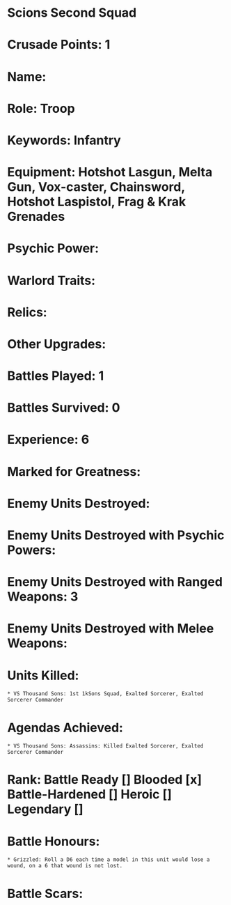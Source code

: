 # Scions Second Squad
# Crusade Points: 1

# Name: 
# Role: Troop
# Keywords: Infantry
# Equipment: Hotshot Lasgun, Melta Gun, Vox-caster, Chainsword, Hotshot Laspistol, Frag & Krak Grenades
# Psychic Power:
# Warlord Traits:
# Relics:
# Other Upgrades:

# Battles Played: 1
# Battles Survived: 0
# Experience: 6
# Marked for Greatness:
# Enemy Units Destroyed:  
# Enemy Units Destroyed with Psychic Powers:  
# Enemy Units Destroyed with Ranged Weapons: 3 
# Enemy Units Destroyed with Melee Weapons:  
# Units Killed: 
    * VS Thousand Sons: 1st 1kSons Squad, Exalted Sorcerer, Exalted Sorcerer Commander
# Agendas Achieved:
    * VS Thousand Sons: Assassins: Killed Exalted Sorcerer, Exalted Sorcerer Commander

# Rank: Battle Ready [] Blooded [x] Battle-Hardened [] Heroic [] Legendary []

# Battle Honours: 
    * Grizzled: Roll a D6 each time a model in this unit would lose a wound, on a 6 that wound is not lost.
# Battle Scars: